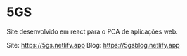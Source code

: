 # 5GS
 Site desenvolvido em react para o PCA de aplicações web.
 
Site: https://5gs.netlify.app
Blog: https://5gsblog.netlify.app
